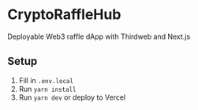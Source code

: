 # CryptoRaffleHub

Deployable Web3 raffle dApp with Thirdweb and Next.js

## Setup
1. Fill in `.env.local`
2. Run `yarn install`
3. Run `yarn dev` or deploy to Vercel